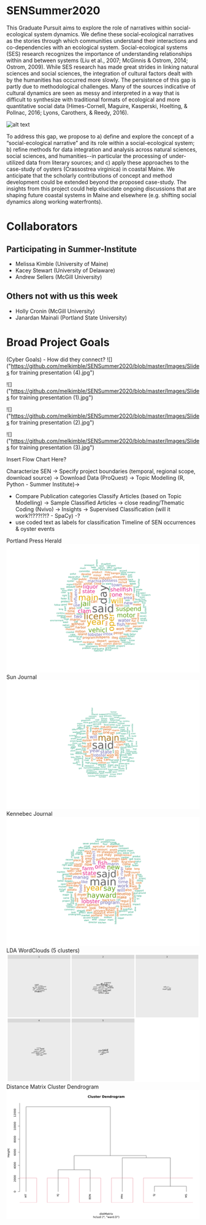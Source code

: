 [CONTRIBUTING.md]: CONTRIBUTING.md
# SENSummer2020
This Graduate Pursuit aims to explore the role of narratives within social-ecological system dynamics. We define these social-ecological narratives as the stories through which communities understand their interactions and co-dependencies with an ecological system. Social-ecological systems (SES) research recognizes the importance of understanding relationships within and between systems (Liu et al., 2007; McGinnis & Ostrom, 2014; Ostrom, 2009). While SES research has made great strides in linking natural sciences and social sciences, the integration of cultural factors dealt with by the humanities has occurred more slowly. The persistence of this gap is partly due to methodological challenges. Many of the sources indicative of cultural dynamics are seen as messy and interpreted in a way that is difficult to synthesize with traditional formats of ecological and more quantitative social data (Himes-Cornell, Maguire, Kasperski, Hoelting, & Pollnac, 2016; Lyons, Carothers, & Reedy, 2016). 

![alt text](https://github.com/melkimble/SENSummer2020/Images/oysters.jpeg)

To address this gap, we propose to a) define and explore the concept of a “social-ecological narrative” and its role within a social-ecological system; b) refine methods for data integration and analysis across natural sciences, social sciences, and humanities--in particular the processing of under-utilized data from literary sources; and c) apply these approaches to the case-study of oysters (Crassostrea virginica) in coastal Maine. We anticipate that the scholarly contributions of concept and method development could be extended beyond the proposed case-study. The insights from this project could help elucidate ongoing discussions that are shaping future coastal systems in Maine and elsewhere (e.g. shifting social dynamics along working waterfronts).

# Collaborators
## Participating in Summer-Institute
- Melissa Kimble (University of Maine)
- Kacey Stewart (University of Delaware)
- Andrew Sellers (McGill University)
## Others not with us this week
- Holly Cronin (McGill University)
- Janardan Mainali (Portland State University)


#  Broad Project Goals
(Cyber Goals) - How did they connect?
![]("https://github.com/melkimble/SENSummer2020/blob/master/Images/Slides for training presentation (4).jpg")

![]("https://github.com/melkimble/SENSummer2020/blob/master/Images/Slides for training presentation (1).jpg")

![]("https://github.com/melkimble/SENSummer2020/blob/master/Images/Slides for training presentation (2).jpg")

![]("https://github.com/melkimble/SENSummer2020/blob/master/Images/Slides for training presentation (3).jpg")



Insert Flow Chart Here?

Characterize SEN ->
Specify project boundaries (temporal, regional scope, download source) -> 
Download Data (ProQuest) -> 
Topic Modelling (R, Python - Summer Institute)->
 * Compare Publication categories
Classify Articles (based on Topic Modelling) ->
Sample Classified Articles ->
close reading/Thematic Coding (Nvivo) ->
Insights ->
Supervised Classification (will it work?!???!?!? - SpaCy) -?
 * use coded text as labels for classification
Timeline of SEN occurrences & oyster events

Portland Press Herald
<img width=“964” src="https://github.com/melkimble/SENSummer2020/blob/master/Images/1_PPH_wc.png">
Sun Journal
<img width=“964” src="https://github.com/melkimble/SENSummer2020/blob/master/Images/2_SJ_wc.png">
Kennebec Journal
<img width=“964” src="https://github.com/melkimble/SENSummer2020/blob/master/Images/3_KJ_wc.png">
LDA WordClouds (5 clusters)
<img width=“964” src="https://github.com/melkimble/SENSummer2020/blob/master/Images/lda_wcs.png">
Distance Matrix Cluster Dendrogram
<img width=“964” src="https://github.com/melkimble/SENSummer2020/blob/master/Images/dmatrix_clusterDendogram.png">
